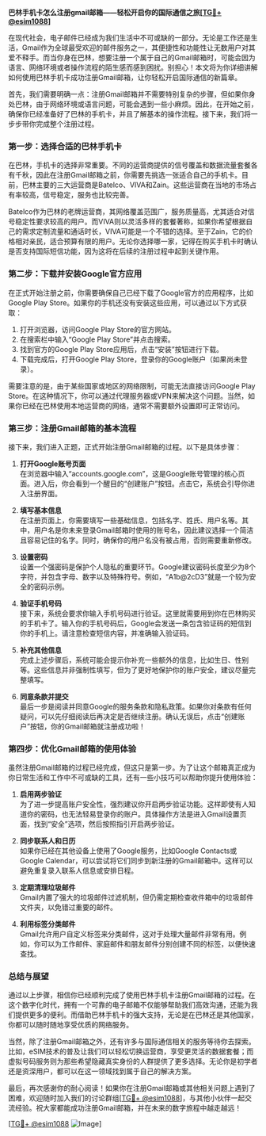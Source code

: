 **巴林手机卡怎么注册gmail邮箱——轻松开启你的国际通信之旅[[TG💪+ @esim1088](https://t.me/s/esim1088)]**

在现代社会，电子邮件已经成为我们生活中不可或缺的一部分。无论是工作还是生活，Gmail作为全球最受欢迎的邮件服务之一，其便捷性和功能性让无数用户对其爱不释手。而当你身在巴林，想要注册一个属于自己的Gmail邮箱时，可能会因为语言、网络环境或者操作流程的陌生感而感到困扰。别担心！本文将为你详细讲解如何使用巴林手机卡成功注册Gmail邮箱，让你轻松开启国际通信的新篇章。

首先，我们需要明确一点：注册Gmail邮箱并不需要特别复杂的步骤，但如果你身处巴林，由于网络环境或语言问题，可能会遇到一些小麻烦。因此，在开始之前，确保你已经准备好了巴林的手机卡，并且了解基本的操作流程。接下来，我们将一步步带你完成整个注册过程。

### 第一步：选择合适的巴林手机卡

在巴林，手机卡的选择非常重要。不同的运营商提供的信号覆盖和数据流量套餐各有千秋，因此在注册Gmail邮箱之前，你需要先挑选一张适合自己的手机卡。目前，巴林主要的三大运营商是Batelco、VIVA和Zain。这些运营商在当地的市场占有率较高，信号稳定，服务也比较完善。

Batelco作为巴林的老牌运营商，其网络覆盖范围广，服务质量高，尤其适合对信号稳定性要求较高的用户。而VIVA则以灵活多样的套餐著称，如果你希望根据自己的需求定制流量和通话时长，VIVA可能是一个不错的选择。至于Zain，它的价格相对亲民，适合预算有限的用户。无论你选择哪一家，记得在购买手机卡时确认是否支持国际短信功能，因为这将在后续的注册过程中起到关键作用。

### 第二步：下载并安装Google官方应用

在正式开始注册之前，你需要确保自己已经下载了Google官方的应用程序，比如Google Play Store。如果你的手机还没有安装这些应用，可以通过以下方式获取：

1. 打开浏览器，访问Google Play Store的官方网站。
2. 在搜索栏中输入“Google Play Store”并点击搜索。
3. 找到官方的Google Play Store应用后，点击“安装”按钮进行下载。
4. 下载完成后，打开Google Play Store，登录你的Google账户（如果尚未登录）。

需要注意的是，由于某些国家或地区的网络限制，可能无法直接访问Google Play Store。在这种情况下，你可以通过代理服务器或VPN来解决这个问题。当然，如果你已经在巴林使用本地运营商的网络，通常不需要额外设置即可正常访问。

### 第三步：注册Gmail邮箱的基本流程

接下来，我们进入正题，正式开始注册Gmail邮箱的过程。以下是具体步骤：

1. **打开Google账号页面**  
   在浏览器中输入“accounts.google.com”，这是Google账号管理的核心页面。进入后，你会看到一个醒目的“创建账户”按钮。点击它，系统会引导你进入注册界面。

2. **填写基本信息**  
   在注册页面上，你需要填写一些基础信息，包括名字、姓氏、用户名等。其中，用户名是你未来登录Gmail邮箱时使用的账号名，因此建议选择一个简洁且容易记住的名字。同时，确保你的用户名没有被占用，否则需要重新修改。

3. **设置密码**  
   设置一个强密码是保护个人隐私的重要环节。Google建议密码长度至少为8个字符，并包含字母、数字以及特殊符号。例如，“A1b@2cD3”就是一个较为安全的密码示例。

4. **验证手机号码**  
   接下来，系统会要求你输入手机号码进行验证。这里就需要用到你在巴林购买的手机卡了。输入你的手机号码后，Google会发送一条包含验证码的短信到你的手机上。请注意检查短信内容，并准确输入验证码。

5. **补充其他信息**  
   完成上述步骤后，系统可能会提示你补充一些额外的信息，比如生日、性别等。这些信息并非强制性填写，但为了更好地保护你的账户安全，建议尽量完整填写。

6. **同意条款并提交**  
   最后一步是阅读并同意Google的服务条款和隐私政策。如果你对条款有任何疑问，可以先仔细阅读后再决定是否继续注册。确认无误后，点击“创建账户”按钮，你的Gmail邮箱就注册成功啦！

### 第四步：优化Gmail邮箱的使用体验

虽然注册Gmail邮箱的过程已经完成，但这只是第一步。为了让这个邮箱真正成为你日常生活和工作中不可或缺的工具，还有一些小技巧可以帮助你提升使用体验：

1. **启用两步验证**  
   为了进一步提高账户安全性，强烈建议你开启两步验证功能。这样即使有人知道你的密码，也无法轻易登录你的账户。具体操作方法是进入Gmail设置页面，找到“安全”选项，然后按照指引开启两步验证。

2. **同步联系人和日历**  
   如果你已经在其他设备上使用了Google服务，比如Google Contacts或Google Calendar，可以尝试将它们同步到新注册的Gmail邮箱中。这样可以避免重复录入联系人信息或安排日程。

3. **定期清理垃圾邮件**  
   Gmail内置了强大的垃圾邮件过滤机制，但仍需定期检查收件箱中的垃圾邮件文件夹，以免错过重要的邮件。

4. **利用标签分类邮件**  
   Gmail允许用户自定义标签来分类邮件，这对于处理大量邮件非常有用。例如，你可以为工作邮件、家庭邮件和朋友邮件分别创建不同的标签，以便快速查找。

### 总结与展望

通过以上步骤，相信你已经顺利完成了使用巴林手机卡注册Gmail邮箱的过程。在这个数字化时代，拥有一个可靠的电子邮箱不仅能够帮助我们高效沟通，还能为我们提供更多的便利。而借助巴林手机卡的强大支持，无论是在巴林还是其他国家，你都可以随时随地享受优质的网络服务。

当然，除了注册Gmail邮箱之外，还有许多与国际通信相关的服务等待你去探索。比如，eSIM技术的普及让我们可以轻松切换运营商，享受更灵活的数据套餐；而虚拟号码服务则为那些希望隐藏真实身份的人群提供了更多选择。无论你是初学者还是资深用户，都可以在这一领域找到属于自己的解决方案。

最后，再次感谢你的耐心阅读！如果你在注册Gmail邮箱或其他相关问题上遇到了困难，欢迎随时加入我们的讨论群组[[TG💪+ @esim1088](https://t.me/s/esim1088)]，与其他小伙伴一起交流经验。祝大家都能成功注册Gmail邮箱，并在未来的数字旅程中越走越远！

[[TG💪+ @esim1088](https://t.me/s/esim1088) ![Image](https://i.postimg.cc/4NQfJmqS/Snipaste-2025-05-13-00-14-12.png)]